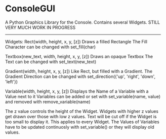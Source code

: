 # ConsoleGUI
A Python Graphics Library for the Console. Contains several Widgets.
STILL VERY MUCH WORK IN PROGRESS

-------
Widgets:
  Rect(width, height, x, y, [z])
    Draws a filled Rectangle
    The Fill Character can be changed with set_fill(char)
   
  Textbox(new_text, width, height, x, y, [z])
    Draws an opaque Textbox
    The Text can be changed with set_text(new_text)
  
  Gradient(width, height, x, y, [z])
    Like Rect, but filled with a Gradient.
    The Gradient Direction can be changed with set_direction({'up', 'right', 'down', 'left'})
    
  Variable(width, height, x, y, [z])
    Displays the Name of a Variable with a Value next to it
    Variables can be added or set with set_variable(name, value) and removed with remove_variable(name)
    
  
The z value controls the height of the Widget. Widgets with higher z values get drawn over those with low z values.
Text will be cut off if the Widget is too small to display it. This applies to every Widget.
The Values of Variables have to be updated continuosly with set_variable() or they will display old values.
